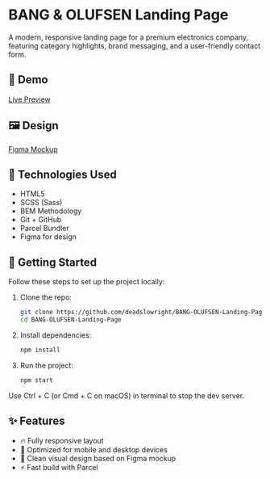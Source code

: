 # BANG & OLUFSEN Landing Page
A modern, responsive landing page for a premium electronics company, featuring category highlights, brand messaging, and a user-friendly contact form.

## 🔗 Demo
[Live Preview](https://deadslowright.github.io/BANG-OLUFSEN-Landing-Page/)

## 🖼 Design
[Figma Mockup](https://www.figma.com/file/DtkQmQ797hk0nI4KfMi2Uq/BOSE-New-Version?type=design&node-id=6817-212&t=ZTV6Gl8NzaWkJ4FK-0)

## 📌 Technologies Used
- HTML5
- SCSS (Sass)
- BEM Methodology
- Git + GitHub
- Parcel Bundler
- Figma for design

## 🚀 Getting Started
Follow these steps to set up the project locally:
1. Clone the repo:
   ```bash
   git clone https://github.com/deadslowright/BANG-OLUFSEN-Landing-Page.git
   cd BANG-OLUFSEN-Landing-Page
2. Install dependencies:
   ```bash
   npm install
3. Run the project:
   ```bash
   npm start

Use Ctrl + C (or Cmd + C on macOS) in terminal to stop the dev server.

## ✨ Features
- 🔥 Fully responsive layout
- 📱 Optimized for mobile and desktop devices
- 🎨 Clean visual design based on Figma mockup
- ⚡ Fast build with Parcel
